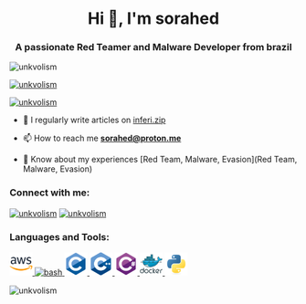 <h1 align="center">Hi 👋, I'm sorahed</h1>
<h3 align="center">A passionate Red Teamer and Malware Developer from brazil</h3>

<p align="left"> <img src="https://komarev.com/ghpvc/?username=unkvolism&label=Profile%20views&color=0e75b6&style=flat" alt="unkvolism" /> </p>

<p align="left"> <a href="https://github.com/ryo-ma/github-profile-trophy"><img src="https://github-profile-trophy.vercel.app/?username=unkvolism" alt="unkvolism" /></a> </p>

<p align="left"> <a href="https://twitter.com/unkvolism" target="blank"><img src="https://img.shields.io/twitter/follow/unkvolism?logo=twitter&style=for-the-badge" alt="unkvolism" /></a> </p>

- 📝 I regularly write articles on [inferi.zip](inferi.zip)

- 📫 How to reach me **sorahed@proton.me**

- 📄 Know about my experiences [Red Team, Malware, Evasion](Red Team, Malware, Evasion)

<h3 align="left">Connect with me:</h3>
<p align="left">
<a href="https://twitter.com/unkvolism" target="blank"><img align="center" src="https://raw.githubusercontent.com/rahuldkjain/github-profile-readme-generator/master/src/images/icons/Social/twitter.svg" alt="unkvolism" height="30" width="40" /></a>
<a href="https://discord.gg/unkvolism" target="blank"><img align="center" src="https://raw.githubusercontent.com/rahuldkjain/github-profile-readme-generator/master/src/images/icons/Social/discord.svg" alt="unkvolism" height="30" width="40" /></a>
</p>

<h3 align="left">Languages and Tools:</h3>
<p align="left"> <a href="https://aws.amazon.com" target="_blank" rel="noreferrer"> <img src="https://raw.githubusercontent.com/devicons/devicon/master/icons/amazonwebservices/amazonwebservices-original-wordmark.svg" alt="aws" width="40" height="40"/> </a> <a href="https://www.gnu.org/software/bash/" target="_blank" rel="noreferrer"> <img src="https://www.vectorlogo.zone/logos/gnu_bash/gnu_bash-icon.svg" alt="bash" width="40" height="40"/> </a> <a href="https://www.cprogramming.com/" target="_blank" rel="noreferrer"> <img src="https://raw.githubusercontent.com/devicons/devicon/master/icons/c/c-original.svg" alt="c" width="40" height="40"/> </a> <a href="https://www.w3schools.com/cpp/" target="_blank" rel="noreferrer"> <img src="https://raw.githubusercontent.com/devicons/devicon/master/icons/cplusplus/cplusplus-original.svg" alt="cplusplus" width="40" height="40"/> </a> <a href="https://www.w3schools.com/cs/" target="_blank" rel="noreferrer"> <img src="https://raw.githubusercontent.com/devicons/devicon/master/icons/csharp/csharp-original.svg" alt="csharp" width="40" height="40"/> </a> <a href="https://www.docker.com/" target="_blank" rel="noreferrer"> <img src="https://raw.githubusercontent.com/devicons/devicon/master/icons/docker/docker-original-wordmark.svg" alt="docker" width="40" height="40"/> </a> <a href="https://www.python.org" target="_blank" rel="noreferrer"> <img src="https://raw.githubusercontent.com/devicons/devicon/master/icons/python/python-original.svg" alt="python" width="40" height="40"/> </a> </p>

<p><img align="center" src="https://github-readme-stats.vercel.app/api/top-langs?username=unkvolism&show_icons=true&locale=en&layout=compact" alt="unkvolism" /></p>

